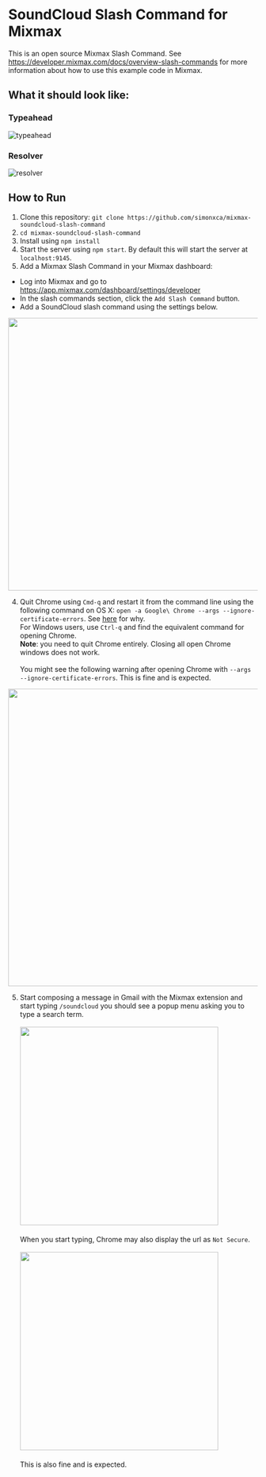 # SoundCloud Slash Command for Mixmax

This is an open source Mixmax Slash Command.
See <https://developer.mixmax.com/docs/overview-slash-commands> for more information about
how to use this example code in Mixmax.

## What it should look like:

### Typeahead

![typeahead](https://raw.githubusercontent.com/simonxca/mixmax-soundcloud-slash-command/master/screenshots/typeahead.gif)

### Resolver

![resolver](https://raw.githubusercontent.com/simonxca/mixmax-soundcloud-slash-command/master/screenshots/resolver.png)

## How to Run

1. Clone this repository: `git clone https://github.com/simonxca/mixmax-soundcloud-slash-command`
2. `cd mixmax-soundcloud-slash-command`
3. Install using `npm install`
4. Start the server using `npm start`. By default this will start the server at `localhost:9145`.
5. Add a Mixmax Slash Command in your Mixmax dashboard:
  * Log into Mixmax and go to https://app.mixmax.com/dashboard/settings/developer
  * In the slash commands section, click the `Add Slash Command` button.
  * Add a SoundCloud slash command using the settings below.

<img src="https://raw.githubusercontent.com/simonxca/mixmax-soundcloud-slash-command/master/screenshots/settings.png" width="550" />

4. Quit Chrome using `Cmd-q` and restart it from the command line using the following command on OS X: `open -a Google\ Chrome --args --ignore-certificate-errors`. See [here](http://developer.mixmax.com/docs/integration-api-appendix#local-development-error-neterr_insecure_response) for why. <br>
For Windows users, use `Ctrl-q` and find the equivalent command for opening Chrome.<br>
**Note**: you need to quit Chrome entirely. Closing all open Chrome windows does not work.<br><br>
You might see the following warning after opening Chrome with `--args --ignore-certificate-errors`. This is fine and is expected.

<img src="https://raw.githubusercontent.com/simonxca/mixmax-soundcloud-slash-command/master/screenshots/warning.png" width="600" />

5. Start composing a message in Gmail with the Mixmax extension and start typing `/soundcloud` you should see a popup menu asking you to type a search term.<br><br>
<img src="https://raw.githubusercontent.com/simonxca/mixmax-soundcloud-slash-command/master/screenshots/popup.png" width="400" /><br><br>
When you start typing, Chrome may also display the url as `Not Secure`.<br><br>
<img src="https://raw.githubusercontent.com/simonxca/mixmax-soundcloud-slash-command/master/screenshots/warning2.png" width="400" /><br><br>
This is also fine and is expected.